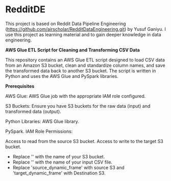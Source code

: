 # RedditDE
This project is based on Reddit Data Pipeline Engineering (https://github.com/airscholar/RedditDataEngineering.git) by Yusuf Ganiyu.
I use this project as learning material and to gain deeper knowledge in data engineering.

**AWS Glue ETL Script for Cleaning and Transforming CSV Data**

This repository contains an AWS Glue ETL script designed to load CSV data from an Amazon S3 bucket, clean and standardize column names, and save the transformed data back to another S3 bucket. The script is written in Python and uses the AWS Glue and PySpark libraries.

**Prerequisites**

AWS Glue:
AWS Glue job with the appropriate IAM role configured.

S3 Buckets:
Ensure you have S3 buckets for the raw data (input) and transformed data (output).

Python Libraries:
AWS Glue library.

PySpark.
IAM Role Permissions:

Access to read from the source S3 bucket.
Access to write to the target S3 bucket.

- Replace '<your-bucket-name>' with the name of your S3 bucket.
- Replace '<your-file-name>' with the name of your input CSV file.
- Replace 'source_dynamic_frame' with source S3 and 'target_dynamic_frame' with Destination S3.
